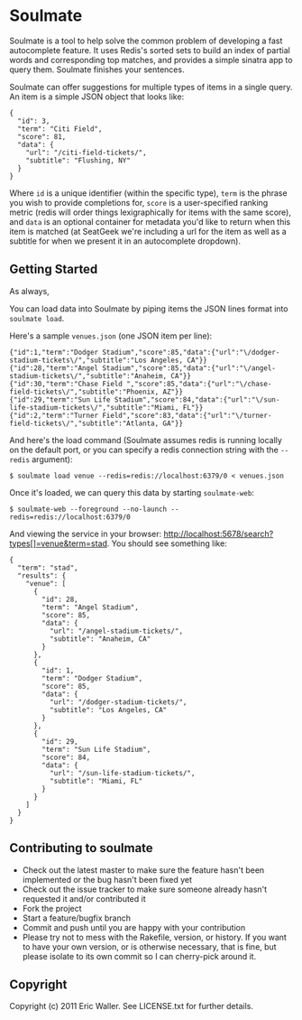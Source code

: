 Soulmate
========

Soulmate is a tool to help solve the common problem of developing a fast autocomplete feature. It uses Redis's sorted sets to build an index of partial words and corresponding top matches, and provides a simple sinatra app to query them. Soulmate finishes your sentences.

Soulmate can offer suggestions for multiple types of items in a single query. An item is a simple JSON object that looks like:

    {
      "id": 3,
      "term": "Citi Field",
      "score": 81,
      "data": {
        "url": "/citi-field-tickets/",
        "subtitle": "Flushing, NY"
      }
    }

Where `id` is a unique identifier (within the specific type), `term` is the phrase you wish to provide completions for, `score` is a user-specified ranking metric (redis will order things lexigraphically for items with the same score), and `data` is an optional container for metadata you'd like to return when this item is matched (at SeatGeek we're including a url for the item as well as a subtitle for when we present it in an autocomplete dropdown).

Getting Started
---------------

As always, 

You can load data into Soulmate by piping items the JSON lines format into `soulmate load`.

Here's a sample `venues.json` (one JSON item per line):

    {"id":1,"term":"Dodger Stadium","score":85,"data":{"url":"\/dodger-stadium-tickets\/","subtitle":"Los Angeles, CA"}}
    {"id":28,"term":"Angel Stadium","score":85,"data":{"url":"\/angel-stadium-tickets\/","subtitle":"Anaheim, CA"}}
    {"id":30,"term":"Chase Field ","score":85,"data":{"url":"\/chase-field-tickets\/","subtitle":"Phoenix, AZ"}}
    {"id":29,"term":"Sun Life Stadium","score":84,"data":{"url":"\/sun-life-stadium-tickets\/","subtitle":"Miami, FL"}}
    {"id":2,"term":"Turner Field","score":83,"data":{"url":"\/turner-field-tickets\/","subtitle":"Atlanta, GA"}}

And here's the load command (Soulmate assumes redis is running locally on the default port, or you can specify a redis connection string with the `--redis` argument):

    $ soulmate load venue --redis=redis://localhost:6379/0 < venues.json

Once it's loaded, we can query this data by starting `soulmate-web`:

    $ soulmate-web --foreground --no-launch --redis=redis://localhost:6379/0

And viewing the service in your browser: <a href="http://localhost:5678/search?types[]=venue&term=stad">http://localhost:5678/search?types[]=venue&term=stad</a>. You should see something like:

    {
      "term": "stad",
      "results": {
        "venue": [
          {
            "id": 28,
            "term": "Angel Stadium",
            "score": 85,
            "data": {
              "url": "/angel-stadium-tickets/",
              "subtitle": "Anaheim, CA"
            }
          },
          {
            "id": 1,
            "term": "Dodger Stadium",
            "score": 85,
            "data": {
              "url": "/dodger-stadium-tickets/",
              "subtitle": "Los Angeles, CA"
            }
          },
          {
            "id": 29,
            "term": "Sun Life Stadium",
            "score": 84,
            "data": {
              "url": "/sun-life-stadium-tickets/",
              "subtitle": "Miami, FL"
            }
          }
        ]
      }
    }

Contributing to soulmate
------------------------
 
* Check out the latest master to make sure the feature hasn't been implemented or the bug hasn't been fixed yet
* Check out the issue tracker to make sure someone already hasn't requested it and/or contributed it
* Fork the project
* Start a feature/bugfix branch
* Commit and push until you are happy with your contribution
* Please try not to mess with the Rakefile, version, or history. If you want to have your own version, or is otherwise necessary, that is fine, but please isolate to its own commit so I can cherry-pick around it.

Copyright
---------

Copyright (c) 2011 Eric Waller. See LICENSE.txt for
further details.

